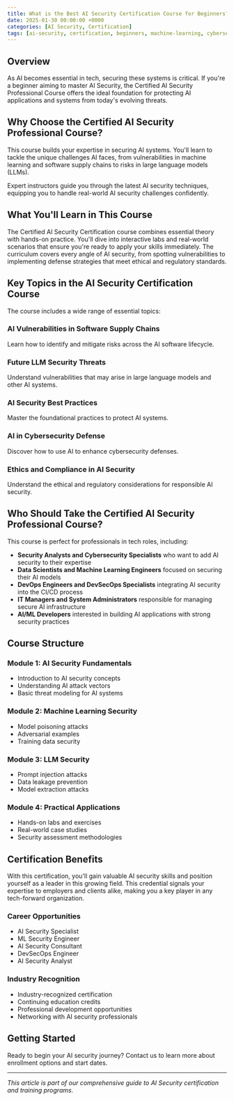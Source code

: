 ```yaml
---
title: What is the Best AI Security Certification Course for Beginners?
date: 2025-01-30 00:00:00 +0000
categories: [AI Security, Certification]
tags: [ai-security, certification, beginners, machine-learning, cybersecurity]
---
```


## Overview

As AI becomes essential in tech, securing these systems is critical. If you're a beginner aiming to master AI Security, the Certified AI Security Professional Course offers the ideal foundation for protecting AI applications and systems from today's evolving threats.

## Why Choose the Certified AI Security Professional Course?

This course builds your expertise in securing AI systems. You'll learn to tackle the unique challenges AI faces, from vulnerabilities in machine learning and software supply chains to risks in large language models (LLMs).

Expert instructors guide you through the latest AI security techniques, equipping you to handle real-world AI security challenges confidently.

## What You'll Learn in This Course

The Certified AI Security Certification course combines essential theory with hands-on practice. You'll dive into interactive labs and real-world scenarios that ensure you're ready to apply your skills immediately. The curriculum covers every angle of AI security, from spotting vulnerabilities to implementing defense strategies that meet ethical and regulatory standards.

## Key Topics in the AI Security Certification Course

The course includes a wide range of essential topics:

### AI Vulnerabilities in Software Supply Chains
Learn how to identify and mitigate risks across the AI software lifecycle.

### Future LLM Security Threats
Understand vulnerabilities that may arise in large language models and other AI systems.

### AI Security Best Practices
Master the foundational practices to protect AI systems.

### AI in Cybersecurity Defense
Discover how to use AI to enhance cybersecurity defenses.

### Ethics and Compliance in AI Security
Understand the ethical and regulatory considerations for responsible AI security.

## Who Should Take the Certified AI Security Professional Course?

This course is perfect for professionals in tech roles, including:

- **Security Analysts and Cybersecurity Specialists** who want to add AI security to their expertise
- **Data Scientists and Machine Learning Engineers** focused on securing their AI models
- **DevOps Engineers and DevSecOps Specialists** integrating AI security into the CI/CD process
- **IT Managers and System Administrators** responsible for managing secure AI infrastructure
- **AI/ML Developers** interested in building AI applications with strong security practices

## Course Structure

### Module 1: AI Security Fundamentals
- Introduction to AI security concepts
- Understanding AI attack vectors
- Basic threat modeling for AI systems

### Module 2: Machine Learning Security
- Model poisoning attacks
- Adversarial examples
- Training data security

### Module 3: LLM Security
- Prompt injection attacks
- Data leakage prevention
- Model extraction attacks

### Module 4: Practical Applications
- Hands-on labs and exercises
- Real-world case studies
- Security assessment methodologies

## Certification Benefits

With this certification, you'll gain valuable AI security skills and position yourself as a leader in this growing field. This credential signals your expertise to employers and clients alike, making you a key player in any tech-forward organization.

### Career Opportunities
- AI Security Specialist
- ML Security Engineer
- AI Security Consultant
- DevSecOps Engineer
- AI Security Analyst

### Industry Recognition
- Industry-recognized certification
- Continuing education credits
- Professional development opportunities
- Networking with AI security professionals

## Getting Started

Ready to begin your AI security journey? Contact us to learn more about enrollment options and start dates.

---

*This article is part of our comprehensive guide to AI Security certification and training programs.* 
